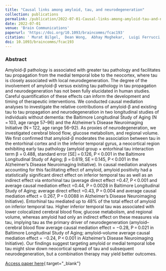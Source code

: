 ```yaml
---
title: "Causal links among amyloid, tau, and neurodegeneration"
collection: publications
permalink: /publication/2022-07-01-Causal-links-among-amyloid-tau-and-neurodegeneration
date: 2022-07-01
venue: 'Brain Communications'
paperurl: 'https://doi.org/10.1093/braincomms/fcac193'
citation: ' Murat Bilgel,  Dean Wong,  Abhay Moghekar,  Luigi Ferrucci,  Susan Resnick,  Alzheimer’s Disease Neuroimaging Initiative, &quot;Causal links among amyloid, tau, and neurodegeneration.&quot; Brain Communications, 2022.'
doi: 10.1093/braincomms/fcac193
---
```


### Abstract

Amyloid-β pathology is associated with greater tau pathology and facilitates tau propagation from the medial temporal lobe to the neocortex, where tau is closely associated with local neurodegeneration. The degree of the involvement of amyloid-β versus existing tau pathology in tau propagation and neurodegeneration has not been fully elucidated in human studies. Careful quantification of these effects can inform the development and timing of therapeutic interventions. We conducted causal mediation analyses to investigate the relative contributions of amyloid-β and existing tau to tau propagation and neurodegeneration in two longitudinal studies of individuals without dementia: the Baltimore Longitudinal Study of Aging (N = 103, age range 57–96) and the Alzheimer’s Disease Neuroimaging Initiative (N = 122, age range 56–92). As proxies of neurodegeneration, we investigated cerebral blood flow, glucose metabolism, and regional volume. We first confirmed that amyloid-β moderates the association between tau in the entorhinal cortex and in the inferior temporal gyrus, a neocortical region exhibiting early tau pathology (amyloid group × entorhinal tau interaction term β = 0.488, standard error [SE] = 0.126, P < 0.001 in the Baltimore Longitudinal Study of Aging; β = 0.619, SE = 0.145, P < 0.001 in the Alzheimer’s Disease Neuroimaging Initiative). In causal mediation analyses accounting for this facilitating effect of amyloid, amyloid positivity had a statistically significant direct effect on inferior temporal tau as well as an indirect effect via entorhinal tau (average direct effect =0.47, P < 0.001 and average causal mediation effect =0.44, P = 0.0028 in Baltimore Longitudinal Study of Aging; average direct effect =0.43, P = 0.004 and average causal mediation effect = 0.267, P = 0.0088 in Alzheimer’s Disease Neuroimaging Initiative). Entorhinal tau mediated up to 48% of the total effect of amyloid on inferior temporal tau. Higher inferior temporal tau was associated with lower colocalized cerebral blood flow, glucose metabolism, and regional volume, whereas amyloid had only an indirect effect on these measures via tau, implying tau as the primary driver of neurodegeneration (amyloid–cerebral blood flow average causal mediation effect = −0.28, P = 0.021 in Baltimore Longitudinal Study of Aging; amyloid–volume average causal mediation effect = −0.24, P < 0.001 in Alzheimer’s Disease Neuroimaging Initiative). Our findings suggest targeting amyloid or medial temporal lobe tau might slow down neocortical spread of tau and subsequent neurodegeneration, but a combination therapy may yield better outcomes.

[Access paper here](https://doi.org/10.1093/braincomms/fcac193){:target="_blank"}
